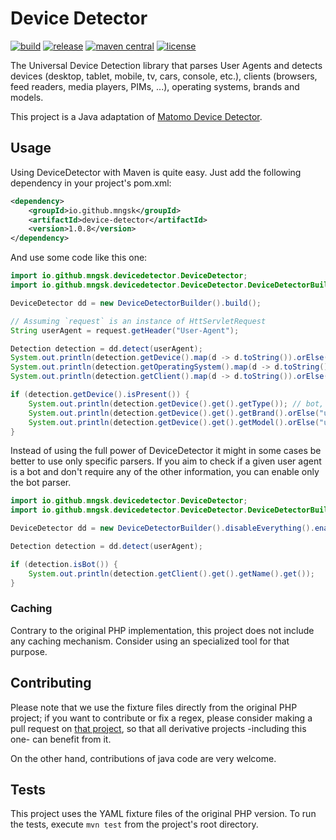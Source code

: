 # Device Detector

[![build](https://img.shields.io/github/workflow/status/mngsk/device-detector/build)](https://github.com/mngsk/device-detector/actions?query=workflow%3Abuild)
[![release](https://img.shields.io/github/v/release/mngsk/device-detector)](https://github.com/mngsk/device-detector/releases)
[![maven central](https://img.shields.io/maven-central/v/io.github.mngsk/device-detector)](https://search.maven.org/classic/#search|gav|1|g:"io.github.mngsk"%20AND%20a:"device-detector")
[![license](https://img.shields.io/github/license/mngsk/device-detector)](https://www.gnu.org/licenses/lgpl-3.0.html)

The Universal Device Detection library that parses User Agents and detects devices (desktop, tablet, mobile, tv, cars, console, etc.), clients (browsers, feed readers, media players, PIMs, ...), operating systems, brands and models.

This project is a Java adaptation of [Matomo Device Detector](https://github.com/matomo-org/device-detector).

## Usage

Using DeviceDetector with Maven is quite easy. Just add the following dependency in your project's pom.xml:

```xml
<dependency>
	<groupId>io.github.mngsk</groupId>
	<artifactId>device-detector</artifactId>
	<version>1.0.8</version>
</dependency>
```

And use some code like this one:

```java
import io.github.mngsk.devicedetector.DeviceDetector;
import io.github.mngsk.devicedetector.DeviceDetector.DeviceDetectorBuilder;

DeviceDetector dd = new DeviceDetectorBuilder().build();

// Assuming `request` is an instance of HttServletRequest
String userAgent = request.getHeader("User-Agent");

Detection detection = dd.detect(userAgent);
System.out.println(detection.getDevice().map(d -> d.toString()).orElse("unknown"));
System.out.println(detection.getOperatingSystem().map(d -> d.toString()).orElse("unknown"));
System.out.println(detection.getClient().map(d -> d.toString()).orElse("unknown"));

if (detection.getDevice().isPresent()) {
	System.out.println(detection.getDevice().get().getType()); // bot, browser, feed reader...
	System.out.println(detection.getDevice().get().getBrand().orElse("unknown"));
	System.out.println(detection.getDevice().get().getModel().orElse("unknown"));
}
```

Instead of using the full power of DeviceDetector it might in some cases be better to use only specific parsers.
If you aim to check if a given user agent is a bot and don't require any of the other information, you can enable only the bot parser.

```java
import io.github.mngsk.devicedetector.DeviceDetector;
import io.github.mngsk.devicedetector.DeviceDetector.DeviceDetectorBuilder;

DeviceDetector dd = new DeviceDetectorBuilder().disableEverything().enableBots().build();

Detection detection = dd.detect(userAgent);

if (detection.isBot()) {
	System.out.println(detection.getClient().get().getName().get());
}
```

### Caching

Contrary to the original PHP implementation, this project does not include any caching mechanism. Consider using an specialized tool for that purpose.

## Contributing

Please note that we use the fixture files directly from the original PHP project; if you want to contribute or fix a regex, please consider making a pull request on [that project](https://github.com/matomo-org/device-detector/pull/new/master), so that all derivative projects -including this one- can benefit from it.

On the other hand, contributions of java code are very welcome.

## Tests

This project uses the YAML fixture files of the original PHP version. To run the tests, execute `mvn test` from the project's root directory.
